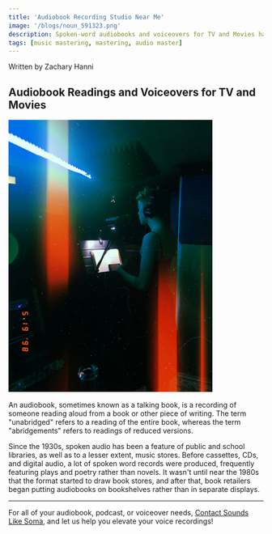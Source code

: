 ```yaml
---
title: 'Audiobook Recording Studio Near Me'
image: '/blogs/noun_591323.png'
description: Spoken-word audiobooks and voiceovers for TV and Movies have been around since the 1930s and are still widely listened to today. Do you listen?
tags: [music mastering, mastering, audio master]
---
```

Written by Zachary Hanni

## Audiobook Readings and Voiceovers for TV and Movies

<img src="/assets/images/voiceover-recording.webp" title="Voiceover recording Studio Session" alt="Voiceover recording with music stand" style="width:80%;"/>

An audiobook, sometimes known as a talking book, is a recording of someone reading aloud from a book or other piece of writing. The term "unabridged" refers to a reading of the entire book, whereas the term "abridgements" refers to readings of reduced versions.

Since the 1930s, spoken audio has been a feature of public and school libraries, as well as to a lesser extent, music stores. Before cassettes, CDs, and digital audio, a lot of spoken word records were produced, frequently featuring plays and poetry rather than novels. It wasn't until near the 1980s that the format started to draw book stores, and after that, book retailers began putting audiobooks on bookshelves rather than in separate displays.

- - -

For all of your audiobook, podcast, or voiceover needs, <a href="/" target="More Info">Contact Sounds Like Soma</a>, and let us help you elevate your voice recordings!


